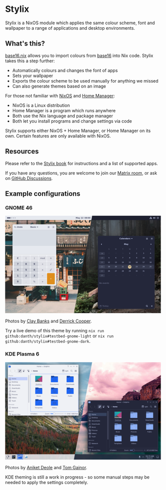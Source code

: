 # Stylix

Stylix is a NixOS module which applies the same colour scheme, font and
wallpaper to a range of applications and desktop environments.

## What's this?

[base16.nix](https://github.com/SenchoPens/base16.nix#readme) allows you to
import colours from [base16](https://github.com/chriskempson/base16#readme)
into Nix code. Stylix takes this a step further:

- Automatically colours and changes the font of apps
- Sets your wallpaper
- Exports the colour scheme to be used manually for anything we missed
- Can also generate themes based on an image

For those not familiar with [NixOS](https://nixos.org/) and
[Home Manager](https://github.com/nix-community/home-manager#readme):

- NixOS is a Linux distribution
- Home Manager is a program which runs anywhere
- Both use the Nix language and package manager
- Both let you install programs and change settings via code

Stylix supports either NixOS + Home Manager, or Home Manager on its own.
Certain features are only available with NixOS.

## Resources

Please refer to the [Stylix book](https://danth.github.io/stylix/)
for instructions and a list of supported apps.

If you have any questions, you are welcome to
join our [Matrix room](https://matrix.to/#/#stylix:danth.me),
or ask on [GitHub Discussions](https://github.com/danth/stylix/discussions).

## Example configurations

### GNOME 46

![GNOME 46](./gnome.png)

Photos by [Clay Banks](https://unsplash.com/photos/three-bicycles-parked-in-front-of-building-hwLAI5lRhdM)
and [Derrick Cooper](https://unsplash.com/photos/brown-road-in-forest-during-daytime-L505cPnmIds).

Try a live demo of this theme by running
`nix run github:danth/stylix#testbed-gnome-light` or
`nix run github:danth/stylix#testbed-gnome-dark`.

### KDE Plasma 6

![KDE Plasma 6](./kde.png)

Photos by [Aniket Deole](https://unsplash.com/photos/mountain-surrounded-by-trees-under-cloudy-sky-T-tOgjWZ0fQ)
and [Tom Gainor](https://unsplash.com/photos/landscape-photography-of-body-of-water-overlooking-mountain-range-ZqLeQDjY6fY).

KDE theming is still a work in progress - so some manual steps may be needed
to apply the settings completely.
